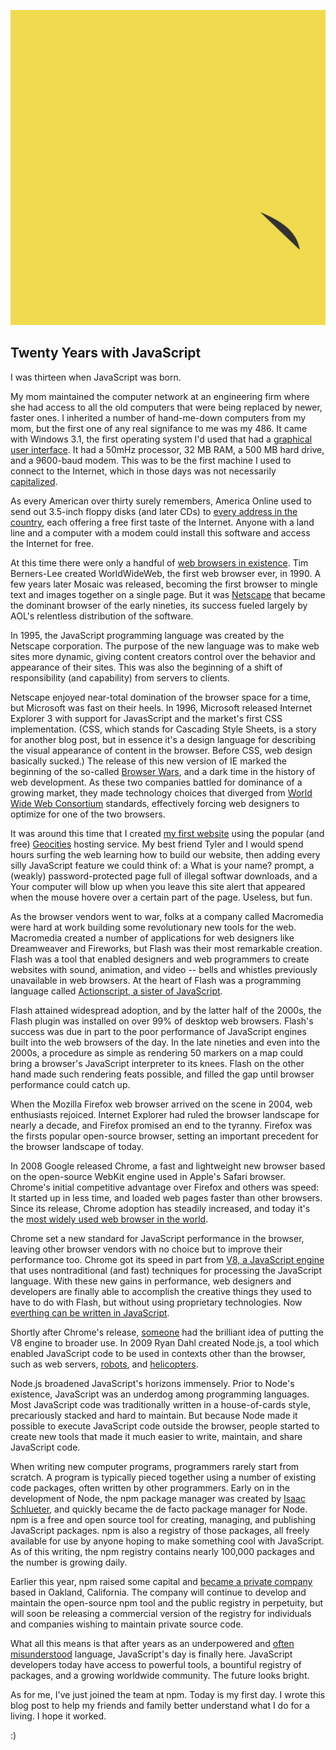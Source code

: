 <!--
title: Twenty Years with JavaScript
summary: npm is amazing; I want my mom to understand why.
published_at: 2014-08-18
-->

![](/assets/images/js-logo.svg)

## Twenty Years with JavaScript

I was thirteen when JavaScript was born.

My mom maintained the computer network at an engineering firm where she had access to all the old computers that were being replaced by newer, faster ones. I inherited a number of hand-me-down computers from my mom, but the first one of any real signifance to me was my 486. It came with Windows 3.1, the first operating system I'd used that had a [graphical user interface](http://goo.gl/IBLkWy). It had a 50mHz processor, 32 MB RAM, a 500 MB hard drive, and a 9600-baud modem. This was to be the first machine I used to connect to the Internet, which in those days was not necessarily [capitalized](http://en.wikipedia.org/wiki/Capitalization_of_%22Internet%22).

As every American over thirty surely remembers, America Online used to send out 3.5-inch floppy disks (and later CDs) to [every address in the country](http://techcrunch.com/2010/12/28/aol-floppy-disk/), each offering a free first taste of the Internet. Anyone with a land line and a computer with a modem could install this software and access the Internet for free.

At this time there were only a handful of [web browsers in existence](http://upload.wikimedia.org/wikipedia/commons/7/74/Timeline_of_web_browsers.svg). Tim Berners-Lee created WorldWideWeb, the first web browser ever, in 1990. A few years later Mosaic was released, becoming the first browser to mingle text and images together on a single page. But it was [Netscape](http://en.wikipedia.org/wiki/JavaScript#Birth_at_Netscape) that became the dominant browser of the early nineties, its success fueled largely by AOL's relentless distribution of the software.

In 1995, the JavaScript programming language was created by the Netscape corporation. The purpose of the new language was to make web sites more dynamic, giving content creators control over the behavior and appearance of their sites. This was also the beginning of a shift of responsibility (and capability) from servers to clients.

Netscape enjoyed near-total domination of the browser space for a time, but Microsoft was fast on their heels. In 1996, Microsoft released Internet Explorer 3 with support for JavasScript and the market's first CSS implementation. (CSS, which stands for Cascading Style Sheets, is a story for another blog post, but in essence it's a design language for describing the visual appearance of content in the browser. Before CSS, web design basically sucked.) The release of this new version of IE marked the beginning of the so-called [Browser Wars](http://en.wikipedia.org/wiki/Browser_wars#The_first_browser_war), and a dark time in the history of web development. As these two companies battled for dominance of a growing market, they made technology choices that diverged from [World Wide Web Consortium](http://en.wikipedia.org/wiki/World_Wide_Web_Consortium) standards, effectively forcing web designers to optimize for one of the two browsers.

It was around this time that I created [my first website](http://www.geocities.ws/chinageek/) using the popular (and free) [Geocities](http://en.wikipedia.org/wiki/GeoCities#History) hosting service. My best friend Tyler and I would spend hours surfing the web learning how to build our website, then adding every silly JavaScript feature we could think of: a What is your name? prompt, a (weakly) password-protected page full of illegal softwar downloads, and a Your computer will blow up when you leave this site alert that appeared when the mouse hovere over a certain part of the page. Useless, but fun.

As the browser vendors went to war, folks at a company called Macromedia were hard at work building some revolutionary new tools for the web. Macromedia created a number of applications for web designers like Dreamweaver and Fireworks, but Flash was their most remarkable creation. Flash was a tool that enabled designers and web programmers to create websites with sound, animation, and video -- bells and whistles previously unavailable in web browsers. At the heart of Flash was a programming language called [Actionscript, a sister of JavaScript](http://en.wikipedia.org/wiki/ActionScript).

Flash attained widespread adoption, and by the latter half of the 2000s, the Flash plugin was installed on over 99% of desktop web browsers. Flash's success was due in part to the poor performance of JavaScript engines built into the web browsers of the day. In the late nineties and even into the 2000s, a procedure as simple as rendering 50 markers on a map could bring a browser's JavaScript interpreter to its knees. Flash on the other hand made such rendering feats possible, and filled the gap until browser performance could catch up.

When the Mozilla Firefox web browser arrived on the scene in 2004, web enthusiasts rejoiced. Internet Explorer had ruled the browser landscape for nearly a decade, and Firefox promised an end to the tyranny. Firefox was the firsts popular open-source browser, setting an important precedent for the browser landscape of today.

In 2008 Google released Chrome, a fast and lightweight new browser based on the open-source WebKit engine used in Apple's Safari browser. Chrome's initial competitive advantage over Firefox and others was speed: It started up in less time, and loaded web pages faster than other browsers. Since its release, Chrome adoption has steadily increased, and today it's the [most widely used web browser in the world](http://en.wikipedia.org/wiki/Usage_share_of_web_browsers).

Chrome set a new standard for JavaScript performance in the browser, leaving other browser vendors with no choice but to improve their performance too. Chrome got its speed in part from [V8, a JavaScript engine](https://developers.google.com/v8/) that uses nontraditional (and fast) techniques for processing the JavaScript language. With these new gains in performance, web designers and developers are finally able to accomplish the creative things they used to have to do with Flash, but without using proprietary technologies. Now [everthing can be written in JavaScript](http://blog.codinghorror.com/the-principle-of-least-power/).

Shortly after Chrome's release, [someone](http://www.quora.com/Who-is-Ryan-Dahl) had the brilliant idea of putting the V8 engine to broader use. In 2009 Ryan Dahl created Node.js, a tool which enabled JavaScript code to be used in contexts other than the browser, such as web servers, [robots](http://nodebots.io/), and [helicopters](http://nodecopter.com/).

Node.js broadened JavaScript's horizons immensely. Prior to Node's existence, JavaScript was an underdog among programming languages. Most JavaScript code was traditionally written in a house-of-cards style, precariously stacked and hard to maintain. But because Node made it possible to execute JavaScript code outside the browser, people started to create new tools that made it much easier to write, maintain, and share JavaScript code.

When writing new computer programs, programmers rarely start from scratch. A program is typically pieced together using a number of existing code packages, often written by other programmers. Early on in the development of Node, the npm package manager was created by [Isaac Schlueter](http://izs.me/), and quickly became the de facto package manager for Node. npm is a free and open source tool for creating, managing, and publishing JavaScript packages. npm is also a registry of those packages, all freely available for use by anyone hoping to make something cool with JavaScript. As of this writing, the npm registry contains nearly 100,000 packages and the number is growing daily.

Earlier this year, npm raised some capital and [became a private company](http://www.npmjs.com/policies/trademark/) based in Oakland, California. The company will continue to develop and maintain the open-source npm tool and the public registry in perpetuity, but will soon be releasing a commercial version of the registry for individuals and companies wishing to maintain private source code.

What all this means is that after years as an underpowered and [often misunderstood](http://javascript.crockford.com/javascript.html) language, JavaScript's day is finally here. JavaScript developers today have access to powerful tools, a bountiful registry of packages, and a growing worldwide community. The future looks bright.

As for me, I've just joined the team at npm. Today is my first day. I wrote this blog post to help my friends and family better understand what I do for a living. I hope it worked.

:)
